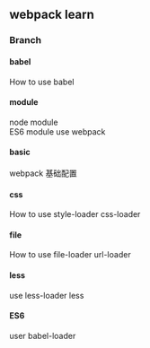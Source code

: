 ## webpack learn

### Branch
#### babel
How to use babel

#### module
node module  
ES6 module use webpack

#### basic
webpack 基础配置

#### css
How to use style-loader css-loader

#### file
How to use file-loader url-loader

#### less
use less-loader less

#### ES6
user babel-loader